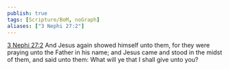 ```yaml
---
publish: true
tags: [Scripture/BoM, noGraph]
aliases: ["3 Nephi 27:2"]
---
```

[3 Nephi 27:2](https://churchofjesuschrist.org/study/scriptures/bofm/3-ne/27?lang=eng&id=p2#p2) And Jesus again showed himself unto them, for they were praying unto the Father in his name; and Jesus came and stood in the midst of them, and said unto them: What will ye that I shall give unto you?
